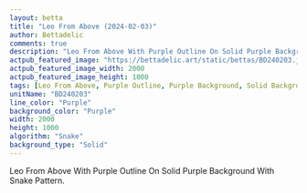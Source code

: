 ```yaml
---
layout: betta
title: "Leo From Above (2024-02-03)"
author: Bettadelic
comments: true
description: "Leo From Above With Purple Outline On Solid Purple Background With Snake Pattern."
actpub_featured_image: "https://bettadelic.art/static/bettas/BD240203.jpg"
actpub_featured_image_width: 2000
actpub_featured_image_height: 1000
tags: [Leo From Above, Purple Outline, Purple Background, Solid Background Pattern, Snake Pattern, February 2024]
unitName: "BD240203"
line_color: "Purple"
background_color: "Purple"
width: 2000
height: 1000
algorithm: "Snake"
background_type: "Solid"
---
```


Leo From Above With Purple Outline On Solid Purple Background With Snake Pattern.
